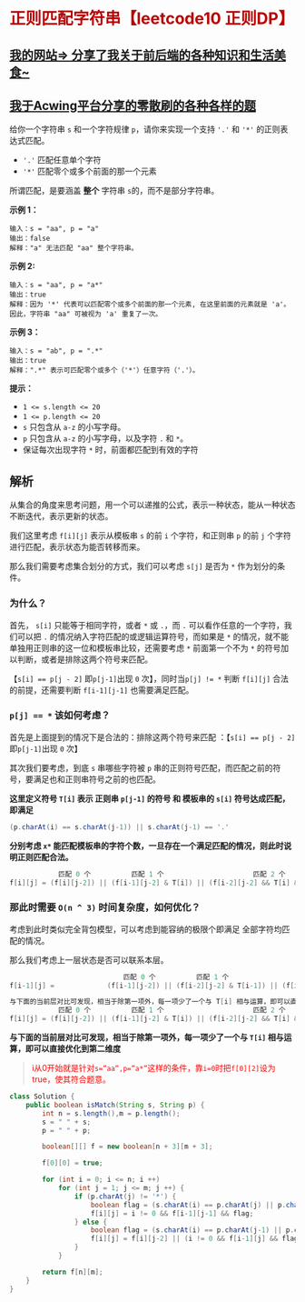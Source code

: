 # <font color='bb000'>正则匹配字符串【leetcode10 正则DP】</font>

## [我的网站=> 分享了我关于前后端的各种知识和生活美食~](https://www.fanxy.cloud)

## [我于Acwing平台分享的零散刷的各种各样的题](https://www.acwing.com/blog/content/33005/) 

给你一个字符串 `s` 和一个字符规律 `p`，请你来实现一个支持 `'.'` 和 `'*'` 的正则表达式匹配。

- `'.'` 匹配任意单个字符
- `'*'` 匹配零个或多个前面的那一个元素

所谓匹配，是要涵盖 **整个** 字符串 `s`的，而不是部分字符串。

 

**示例 1：**

```
输入：s = "aa", p = "a"
输出：false
解释："a" 无法匹配 "aa" 整个字符串。
```

**示例 2:**

```
输入：s = "aa", p = "a*"
输出：true
解释：因为 '*' 代表可以匹配零个或多个前面的那一个元素, 在这里前面的元素就是 'a'。因此，字符串 "aa" 可被视为 'a' 重复了一次。
```

**示例 3：**

```
输入：s = "ab", p = ".*"
输出：true
解释：".*" 表示可匹配零个或多个（'*'）任意字符（'.'）。
```

 

**提示：**

- `1 <= s.length <= 20`
- `1 <= p.length <= 20`
- `s` 只包含从 `a-z` 的小写字母。
- `p` 只包含从 `a-z` 的小写字母，以及字符 `.` 和 `*`。
- 保证每次出现字符 `*` 时，前面都匹配到有效的字符



## 解析

从集合的角度来思考问题，用一个可以递推的公式，表示一种状态，能从一种状态不断迭代，表示更新的状态。

我们这里考虑 `f[i][j]` 表示从模板串 `s` 的前 `i` 个字符，和正则串 `p` 的前 `j` 个字符进行匹配，表示状态为能否转移而来。

那么我们需要考虑集合划分的方式，我们可以考虑 `s[j]` 是否为 `*` 作为划分的条件。



### 为什么？

首先， `s[i]` 只能等于相同字符，或者 `*` 或 `.`，而 `.` 可以看作任意的一个字符，我们可以把 `.` 的情况纳入字符匹配的或逻辑运算符号，而如果是 `*` 的情况，就不能单独用正则串的这一位和模板串比较，还需要考虑 `*` 前面第一个不为 `*` 的符号加以判断，或者是排除这两个符号来匹配。

【`s[i] == p[j - 2]` 即`p[j-1]`出现 `0` 次】，同时当`p[j] != *` 判断 `f[i][j]` 合法的前提，还需要判断 `f[i-1][j-1]` 也需要满足匹配。



### `p[j] == *` 该如何考虑？

首先是上面提到的情况下是合法的：排除这两个符号来匹配 ：【`s[i] == p[j - 2]` 即`p[j-1]`出现 `0` 次】

其次我们要考虑，到底 `s` 串哪些字符被 `p` 串的正则符号匹配，而匹配之前的符号，要满足也和正则串符号之前的也匹配。

**这里定义符号 `T[i]` 表示 正则串 `p[j-1]` 的符号 和 模板串的 `s[i]` 符号达成匹配，即满足**

```java
(p.charAt(i) == s.charAt(j-1)) || s.charAt(j-1) == '.'
```

**分别考虑 `x*` 能匹配模板串的字符个数，一旦存在一个满足匹配的情况，则此时说明正则匹配合法。**

```java
            匹配 0 个          匹配 1 个                      匹配 2 个
f[i][j] = (f[i][j-2]) || (f[i-1][j-2] & T[i]) || (f[i-2][j-2] && T[i] && T[i-1]) || ......
```



### 那此时需要 `O(n ^ 3)` 时间复杂度，如何优化？

考虑到此时类似完全背包模型，可以考虑到能容纳的极限个即满足 全部字符均匹配的情况。

那么我们考虑上一层状态是否可以联系本层。

```java
            				匹配 0 个          匹配 1 个                      匹配 2 个
f[i-1][j] = 			(f[i-1][j-2]) || (f[i-2][j-2] & T[i-1]) || (f[i-3][j-2] && T[i-1] && T[i-2]) || ...

与下面的当前层对比可发现，相当于除第一项外，每一项少了一个与 T[i] 相与运算，即可以直接优化到第二维度             
    		匹配 0 个          匹配 1 个                      匹配 2 个            
f[i][j] = (f[i][j-2]) || (f[i-1][j-2] & T[i]) || (f[i-2][j-2] && T[i] && T[i-1]) || ......           
```

**与下面的当前层对比可发现，相当于除第一项外，每一项少了一个与 `T[i]` 相与运算，即可以直接优化到第二维度**

> <font color='red'>i从0开始就是针对`s=”aa”,p=”a*”`这样的条件，靠`i=0`时把`f[0][2]`设为true，使其符合题意。</font>

```java
class Solution {
    public boolean isMatch(String s, String p) {
        int n = s.length(),m = p.length();
        s = " " + s;
        p = " " + p;

        boolean[][] f = new boolean[n + 3][m + 3];

        f[0][0] = true;

        for (int i = 0; i <= n; i ++)
            for (int j = 1; j <= m; j ++) {
                if (p.charAt(j) != '*') {
                    boolean flag = (s.charAt(i) == p.charAt(j) || p.charAt(j) == '.');
                    f[i][j] = i != 0 && f[i-1][j-1] && flag;
                } else {
                    boolean flag = (s.charAt(i) == p.charAt(j-1) || p.charAt(j-1) == '.');
                    f[i][j] = f[i][j-2] || (i != 0 && f[i-1][j] && flag);
                }
            }

        return f[n][m];
    }
}
```

